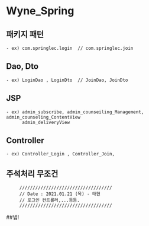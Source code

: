 # Wyne_Spring

## 패키지 패턴
    - ex) com.springlec.login  // com.springlec.join  

## Dao, Dto 
    - ex) LoginDao , LoginDto  // JoinDao, JoinDto

## JSP
    - ex) admin_subscribe, admin_counseiling_Management, admin_counseling_ContentView
          admin_deliveryView

## Controller
    - ex) Controller_Login , Controller_Join, 

## 주석처리 무조건  
         ///////////////////////////////////
         // Date : 2021.01.21 (목) - 태현 
         // 로그인 컨트롤러,...등등. 
         ///////////////////////////////////

##넵!
